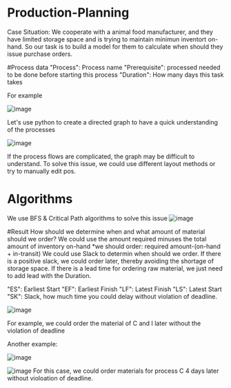 # Production-Planning

Case Situation: We cooperate with a animal food manufacturer, and they have limited storage space and is trying to maintain minimun inventort on-hand.
So our task is to build a model for them to calculate when should they issue purchase orders.

#Process data
"Process": Process name
"Prerequisite": processed needed to be done before starting this process
"Duration": How many days this task takes

For example

![image](https://user-images.githubusercontent.com/58899897/194221480-25f60155-a62b-4289-a332-3a114a6b8890.png)

Let's use python to create a directed graph to have a quick understanding of the processes

![image](https://user-images.githubusercontent.com/58899897/194221788-78aeb6df-721d-4ead-b0d2-ea0e97e8dd4e.png)

If the process flows are complicated, the graph may be difficult to understand. To solve this issue, we could use different layout methods or try to manually edit pos.

# Algorithms
We use BFS & Critical Path algorithms to solve this issue
![image](https://user-images.githubusercontent.com/58899897/194223084-0fe2d9aa-42ed-4e8c-8e13-91960ae429ec.png)


#Result
How should we determine when and what amount of material should we order?
We could use the amount required minuses the total amount of inventory on-hand 
*we should order: required amount-(on-hand + in-transit)
We could use Slack to determin when should we order. If there is a positive slack, we could order later, thereby avoiding the shortage of storage space.
If there is a lead time for ordering raw material, we just need to add lead with the Duration.

"ES": Earliest Start
"EF": Earliest Finish
"LF": Latest Finish
"LS": Latest Start
"SK": Slack, how much time you could delay without violation of deadline.

![image](https://user-images.githubusercontent.com/58899897/194224785-f3b11c84-cbd2-449a-876e-7b19447c2b00.png)

For example, we could order the material of C and I later without the violation of deadline


Another example:

![image](https://user-images.githubusercontent.com/58899897/194229462-3922cff4-dd14-411e-8757-eba5cb77f4be.png)

![image](https://user-images.githubusercontent.com/58899897/194229881-e5bffa55-3526-4227-86de-3cf5c8fda4a9.png)
For this case, we could order materials for process C 4 days later without violoation of deadline.

